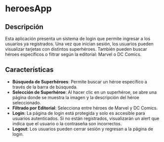 # heroesApp

## Descripción

Esta aplicación presenta un sistema de login que permite ingresar a los usuarios ya registrados. Una vez que inician sesión, los usuarios pueden visualizar tarjetas con distintos superhéroes. También pueden buscar héroes específicos o filtrar según la editorial: Marvel o DC Comics.

## Características

- **Búsqueda de Superhéroes**: Permite buscar un héroe específico a través de la barra de búsqueda.
- **Selección de Superhéroe**: Al hacer clic en un superhéroe, se abre una página donde se muestra la imagen y la descripción del héroe seleccionado.
- **Filtrado por Editorial**: Selecciona entre héroes de Marvel y DC Comics.
- **Login**: La página de login está protegida y solo es accesible para usuarios autenticados. Si no están registrados, visualizarán un alert que indica que el usuario o la contraseña son incorrectos.
- **Logout**: Los usuarios pueden cerrar sesión y regresan a la página de login.
